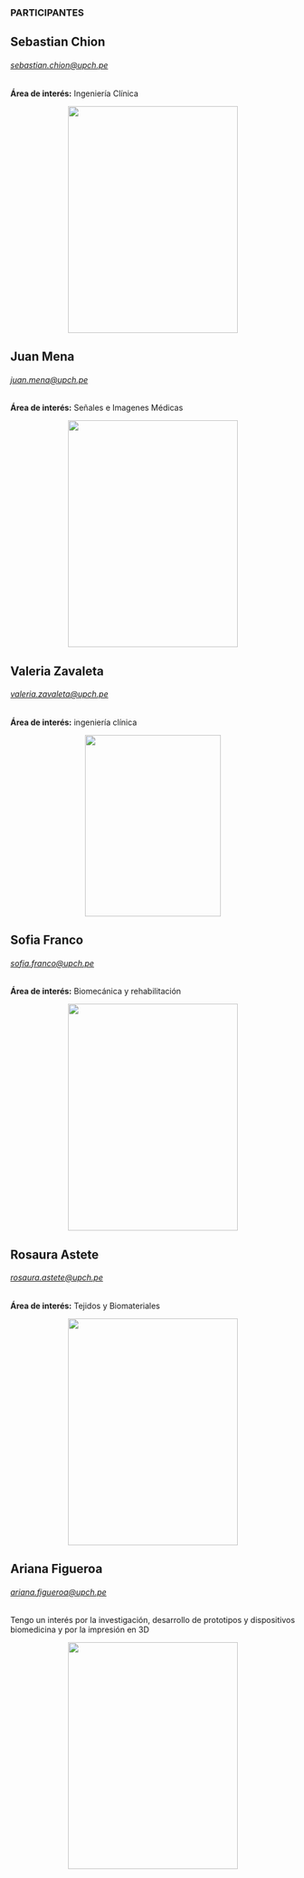 ### PARTICIPANTES

## Sebastian Chion 
###### sebastian.chion@upch.pe
**Área de interés:** Ingeniería Clínica

<p align="center"> 
<img align="center" width="300" height="400" src="https://i.postimg.cc/fbDQq1Mg/IMG-1667.jpg">
</p>

## Juan Mena 
###### juan.mena@upch.pe
**Área de interés:** Señales e Imagenes Médicas

<p align="center"> 
<img src="https://i.postimg.cc/j2z2SHbj/Whats-App-Image-2021-09-06-at-5-42-25-PM.jpg"  width="300" height="400" align="center">
</p>

## Valeria Zavaleta
###### valeria.zavaleta@upch.pe
**Área de interés:** ingeniería clínica

<p align="center"> 
<img src="https://i.postimg.cc/63pMPRHg/IMG-9109.jpg"  width="240" height="320" align="center">
</p>

## Sofia Franco
###### sofia.franco@upch.pe
**Área de interés:** Biomecánica y rehabilitación

<p align="center"> 
<img src="https://i.postimg.cc/XYts153H/SOFI3.jpg"  width="300" height="400" align="center">
</p>

## Rosaura Astete 
###### rosaura.astete@upch.pe
**Área de interés:** Tejidos y Biomateriales

<p align="center"> 
<img src="https://i.postimg.cc/tJ15zRwQ/ddfb4b44-02d5-43ad-b78d-ce0036390d6d.jpg"  width="300" height="400" align="center">
</p>

## Ariana Figueroa
###### ariana.figueroa@upch.pe
Tengo un interés por la investigación, desarrollo de prototipos y dispositivos biomedicina y por la impresión en 3D

<p align="center"> 
<img src="https://i.postimg.cc/tJtRj93Z/IMG-20220105-180620-01-2-1-preview-rev-1.png"  width="300" height="400" align="center">
</p>
